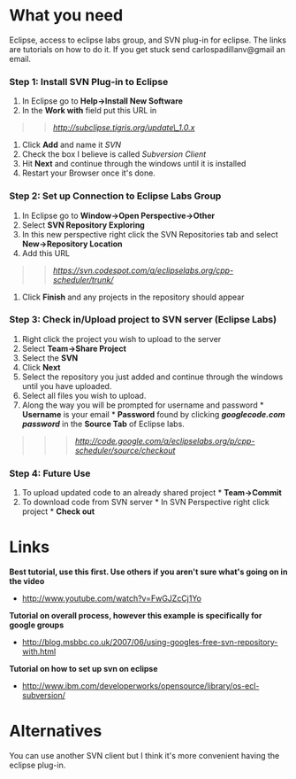 # What you need #

Eclipse, access to eclipse labs group, and SVN plug-in for eclipse. The links are tutorials on how to do it. If you get stuck send carlospadillanv@gmail an email.


### Step 1: Install SVN Plug-in to Eclipse ###
  1. In Eclipse go to **Help->Install New Software**
  1. In the **Work with** field put this URL in
> > _http://subclipse.tigris.org/update\_1.0.x_
  1. Click **Add** and name it _SVN_
  1. Check the box I believe is called _Subversion Client_
  1. Hit **Next** and continue through the windows until it is installed
  1. Restart your Browser once it's done.

### Step 2: Set up Connection to Eclipse Labs Group ###
  1. In Eclipse go to **Window->Open Perspective->Other**
  1. Select **SVN Repository Exploring**
  1. In this new perspective right click the SVN Repositories tab and select **New->Repository Location**
  1. Add this URL
> > _https://svn.codespot.com/a/eclipselabs.org/cpp-scheduler/trunk/_
  1. Click **Finish** and any projects in the repository should appear

### Step 3: Check in/Upload project to SVN server (Eclipse Labs) ###
  1. Right click the project you wish to upload to the server
  1. Select **Team->Share Project**
  1. Select the **SVN**
  1. Click **Next**
  1. Select the repository you just added and continue through the windows until you have uploaded.
  1. Select all files you wish to upload.
  1. Along the way you will be prompted for username and password
    * **Username** is your email
    * **Password** found by clicking **_googlecode.com password_** in the **Source Tab** of Eclipse labs.
> > > _http://code.google.com/a/eclipselabs.org/p/cpp-scheduler/source/checkout_

### Step 4: Future Use ###
  1. To upload updated code to an already shared project
    * **Team->Commit**
  1. To download code from SVN server
    * In SVN Perspective right click project
    * **Check out**


# Links #

**Best tutorial, use this first. Use others if you aren't sure what's going on in the video**
  * http://www.youtube.com/watch?v=FwGJZcCj1Yo

**Tutorial on overall process, however this example is specifically for google groups**
  * http://blog.msbbc.co.uk/2007/06/using-googles-free-svn-repository-with.html

**Tutorial on how to set up svn on eclipse**
  * http://www.ibm.com/developerworks/opensource/library/os-ecl-subversion/

# Alternatives #

You can use another SVN client but I think it's more convenient having the eclipse plug-in.